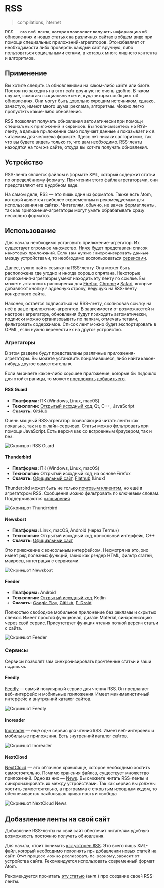 # RSS
> compilations, internet

RSS — это веб-лента, которая позволяет получать информацию об обновлениях и
новых статьях на различных сайтах в общем виде при помощи специальных
приложений-агрегаторов. Это избавляет от необходимости либо проверять каждый
сайт вручную, либо пользоваться социальными сетями, в которых много лишнего
контента и алгоритмов.

## Применение

Вы хотите следить за обновлениями на каком-либо сайте или блоге. Постоянно
заходить на этот сайт вручную не очень удобно. В таком случае, помогают
социальные сети, куда авторы сообщают об обновлениях. Они могут быть довольно
хорошим источником, однако, зачастую, имеют много шума: реклама, алгоритмы.
Можно легко пропустить какие-либо обновления.

RSS позволяет получать обновления автоматически при помощи специальных
приложений и сервисов. Вы подписываетесь на RSS-ленту, а дальше приложение само
получает данные и показывает их в читаемом для человека формате. Здесь нет
никаких алгоритмов, так что вы будете видеть только то, что вам необходимо.
RSS-ленты находятся на том же сайте, откуда вы хотите получать обновления.

## Устройство

RSS-лента является файлом в формате XML, который содержит статьи по
определённому формату. При чтении этого файла агрегаторами, они представляют
его в удобном виде.

На самом деле, RSS — это лишь один из форматов. Также есть Atom, который
является наиболее современным и рекомендуемым для использования на сайтах.
Читателям, обычно, не важен формат ленты, так как приложения-агрегаторы могут
уметь обрабатывать сразу несколько форматов.

## Использование

Для начала необходимо установить приложение-агрегатор. Их существует огромное
множество. [Ниже](#Агрегаторы) будет представлен список некоторых приложений.
Если вам нужно синхронизировать данные между устройствами, то необходимо
воспользоваться [сервисами](#Сервисы).

Далее, нужно найти ссылку на RSS-ленту. Она может быть расположена где угодно
и иногда хорошо спрятана. Некоторые приложения-агрегаторы умеют находить эту
ленту по ссылке. Вы можете установить расширения для
[Firefox](https://addons.mozilla.org/en-US/firefox/addon/awesome-rss),
[Chrome](https://chrome.google.com/webstore/detail/rss-subscription-extensio/nlbjncdgjeocebhnmkbbbdekmmmcbfjd)
и [Safari](https://apps.apple.com/us/app/rss-button-for-safari/id1437501942?mt=12),
которые добавляют кнопку в адресную строку, ведущую на RSS-ленту конкретного
сайта.

Наконец, остаётся подписаться на RSS-ленту, скопировав ссылку на неё в ваше
приложение-агрегатор. В зависимости от возможностей и настроек агрегатора,
обновления будут приходить автоматически, подписки можно организовывать по
папкам, отмечать тегами, фильтровать содержимое. Список лент можно будет
экспортировать в OPML, если нужно перенести их на другое устройство.

### Агрегаторы

В этом разделе будут представлены различные приложения-агрегаторы. Вы можете
установить понравившиеся, либо найти какое-нибудь другое самостоятельно.

Если вы знаете какое-либо хорошее приложение, которые бы подошло для этой
страницы, то можете [предложить добавить
его](https://github.com/KoolTechTricks/website).

#### RSS Guard

- **Платформа:** ПК (Windows, Linux, macOS)
- **Технологии:** [Открытый исходный
код](https://github.com/martinrotter/rssguard), Qt, C++, JavaScript
- **Скачать:** [GitHub](https://github.com/martinrotter/rssguard/releases)

Очень мощный RSS-агрегатор, позволяющий читать ленты как локально, так и в
онлайн-сервисах. Статьи можно фильтровать при помощи JavaScript. Есть версия
как со встроенным браузером, так и без.

![Скриншот RSS Guard](/media/rss_guard.jpg)

#### Thunderbird

- **Платформа:** ПК (Windows, Linux, macOS)
- **Технологии:** Открытый исходный код, на основе Firefox
- **Скачать:** [Официальный сайт](https://www.thunderbird.net),
[Flathub](https://flathub.org/apps/org.mozilla.Thunderbird) (Linux)

Thunderbird может быть не только [почтовым
клиентом](/wiki/email.html#Thunderbird), но ещё и агрегатором RSS. Сообщения
можно фильтровать по ключевым словам. Поддерживаются
[расширения](https://addons.thunderbird.net).

![Скриншот Thunderbird](/media/rss_thunderbird.jpg)

#### Newsboat

- **Платформа:** Linux, macOS, Android (через Termux)
- **Технологии:** Открытый исходный код, консольный интерфейс, C++
- **Скачать:** [Официальный сайт](https://newsboat.org)

Это приложение с консольным интерфейсом. Несмотря на это, оно имеет ряд
полезных функций, таких как рендер HTML, фильтр статей, макросы,
интеграция с сервисами.

![Скриншот Newsboat](/media/rss_newsboat.jpg)

#### Feeder

- **Платформа:** Android
- **Технологии:** [Открытый исходный код](https://github.com/spacecowboy/Feeder/releases),
Kotlin
- **Скачать:** [Google Play](https://play.google.com/store/apps/details?id=com.nononsenseapps.feeder.play),
[GitHub](https://github.com/spacecowboy/Feeder/releases),
[F-Droid](https://f-droid.org/repository/browse/?fdid=com.nononsenseapps.feeder)

Полностью свободное мобильное приложение без рекламы и скрытых слежок. Имеет
простой функционал, дизайн Material, синхронизацию через свой сервис.
Присутствует функция чтения полной версии статьи с сайта.

![Скриншот Feeder](/media/rss_feeder.jpg)

### Сервисы

Сервисы позволят вам синхронизировать прочтённые статьи и ваши подписки.

#### Feedly

[Feedly](https://feedly.com) — самый популярный сервис для чтения RSS. Он
предлагает веб-интерфейс и мобильные приложения. Имеет минималистичный
интерфейс и внутренний каталог сайтов.

![Скриншот Feedly](/media/rss_feedly.jpg)

#### Inoreader

[Inoreader](https://www.inoreader.com) — ещё один сервис для чтения RSS. Имеет
веб-интерфейс и мобильные приложения. Есть внутренний каталог сайтов.

![Скриншот Inoreader](/media/rss_inoreader.jpg)

#### NextCloud

[NextCloud](https://nextcloud.com) — это облачное хранилище, которое необходимо
хостить самостоятельно. Помимо хранения файлов, существует множество приложений.
Одно из них — [News](https://apps.nextcloud.com/apps/news). Вы сможете
читать RSS-ленты и синхронизировать их между устройствами. Так как сервис вы
должны хостить самостоятельно, а программа с открытым исходным кодом, то
обеспечивается наибольшая приватность и свобода.

![Скриншот NextCloud News](/media/rss_nextcloud.jpg)

## Добавление ленты на свой сайт

Добавление RSS-ленты на свой сайт обеспечит читателям удобную возможность
постоянно получать обновления.

Для начала, стоит понимать [как устроен RSS](#Устройство). Это всего лишь
XML-файл, который необходимо пополнять при добавлении новых статей на сайт.
Этот процесс можно реализовать по-разному, зависит от устройства сайта.
Рекомендуется использовать современный формат Atom.

Рекомендуется прочитать [эту
статью](https://kevincox.ca/2022/05/06/rss-feed-best-practices) (англ.) про
создание своей RSS-ленты.
